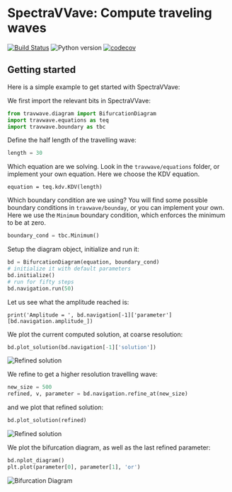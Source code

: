 # SpectraVVave: Compute traveling waves

[![Build Status](https://github.com/olivierverdier/SpecTraVVave/actions/workflows/python_package.yml/badge.svg?branch=main)](https://github.com/olivierverdier/SpecTraVVave/actions/workflows/python_package.yml?query=branch%3Amain)
![Python version](https://img.shields.io/badge/Python-3.9%20|%203.10%20|%203.11%20|%203.12-blue.svg?logo=python&logoColor=gold)
[![codecov](https://codecov.io/github/olivierverdier/SpecTraVVave/graph/badge.svg?token=Ea4XsTXw6A)](https://codecov.io/github/olivierverdier/SpecTraVVave)


## Getting started

Here is a simple example to get started with SpectraVVave:

We first import the relevant bits in SpectraVVave:

```python
from travwave.diagram import BifurcationDiagram
import travwave.equations as teq
import travwave.boundary as tbc
```

Define the half length of the travelling wave:
```python
length = 30
```

Which equation are we solving. Look in the `travwave/equations` folder, or implement your own equation. Here we choose the KDV equation.
```
equation = teq.kdv.KDV(length)
```

Which boundary condition are we using? You will find some possible boundary conditions in `travwave/bounday`, or you can implement your own. Here we use the `Minimum` boundary condition, which enforces the minimum to be at zero.
```python
boundary_cond = tbc.Minimum()
```

Setup the diagram object, initialize and run it:
```python
bd = BifurcationDiagram(equation, boundary_cond)
# initialize it with default parameters
bd.initialize()
# run for fifty steps
bd.navigation.run(50)
```

Let us see what the amplitude reached is:
```
print('Amplitude = ', bd.navigation[-1]['parameter'][bd.navigation.amplitude_])
```

We plot the current computed solution, at coarse resolution:
```python
bd.plot_solution(bd.navigation[-1]['solution'])
```
![Refined solution](https://github.com/olivierverdier/SpecTraVVave/raw/master/coarse.png)

We refine to get a higher resolution travelling wave:
```python
new_size = 500
refined, v, parameter = bd.navigation.refine_at(new_size)
```

and we plot that refined solution:
```python
bd.plot_solution(refined)
```

![Refined solution](https://github.com/olivierverdier/SpecTraVVave/raw/master/wave.png)

We plot the bifurcation diagram, as well as the last refined parameter:
```python
bd.nplot_diagram()
plt.plot(parameter[0], parameter[1], 'or')
```

![Bifurcation Diagram](https://github.com/olivierverdier/SpecTraVVave/raw/master/diagram.png)
